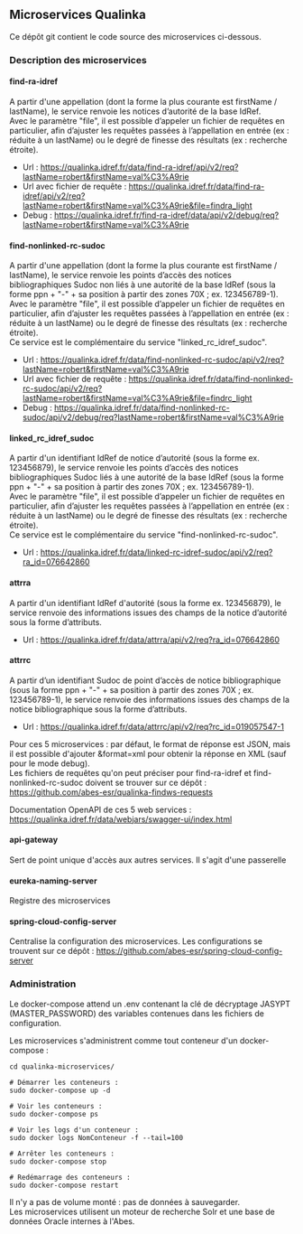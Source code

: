 ## Microservices Qualinka

Ce dépôt git contient le code source des microservices ci-dessous.

### Description des microservices

#### find-ra-idref 
A partir d'une appellation (dont la forme la plus courante est firstName / lastName), le service renvoie les notices d’autorité de la base IdRef.  
Avec le paramètre "file", il est possible d’appeler un fichier de requêtes en particulier, afin d’ajuster les requêtes passées à l’appellation en entrée (ex : réduite à un lastName) ou le degré de finesse des résultats (ex : recherche étroite).
  - Url : https://qualinka.idref.fr/data/find-ra-idref/api/v2/req?lastName=robert&firstName=val%C3%A9rie
  - Url avec fichier de requête : https://qualinka.idref.fr/data/find-ra-idref/api/v2/req?lastName=robert&firstName=val%C3%A9rie&file=findra_light
  - Debug : https://qualinka.idref.fr/find-ra-idref/data/api/v2/debug/req?lastName=robert&firstName=val%C3%A9rie

#### find-nonlinked-rc-sudoc 
A partir d'une appellation (dont la forme la plus courante est firstName / lastName), le service renvoie les points d’accès des notices bibliographiques Sudoc non liés à une autorité de la base IdRef (sous la forme ppn + "-" + sa position à partir des zones 70X ; ex. 123456789-1).  
Avec le paramètre "file", il est possible d’appeler un fichier de requêtes en particulier, afin d’ajuster les requêtes passées à l’appellation en entrée (ex : réduite à un lastName) ou le degré de finesse des résultats (ex : recherche étroite).  
Ce service est le complémentaire du service "linked_rc_idref_sudoc".
 - Url : https://qualinka.idref.fr/data/find-nonlinked-rc-sudoc/api/v2/req?lastName=robert&firstName=val%C3%A9rie
 - Url avec fichier de requête : https://qualinka.idref.fr/data/find-nonlinked-rc-sudoc/api/v2/req?lastName=robert&firstName=val%C3%A9rie&file=findrc_light
 - Debug : https://qualinka.idref.fr/data/find-nonlinked-rc-sudoc/api/v2/debug/req?lastName=robert&firstName=val%C3%A9rie

#### linked_rc_idref_sudoc 
A partir d'un identifiant IdRef de notice d’autorité (sous la forme ex. 123456879), le service renvoie les points d’accès des notices bibliographiques Sudoc liés à une autorité de la base IdRef (sous la forme ppn + "-" + sa position à partir des zones 70X ; ex. 123456789-1).  
Avec le paramètre "file", il est possible d’appeler un fichier de requêtes en particulier, afin d’ajuster les requêtes passées à l’appellation en entrée (ex : réduite à un lastName) ou le degré de finesse des résultats (ex : recherche étroite).  
Ce service est le complémentaire du service "find-nonlinked-rc-sudoc".
 - Url : https://qualinka.idref.fr/data/linked-rc-idref-sudoc/api/v2/req?ra_id=076642860

#### attrra
A partir d'un identifiant IdRef d'autorité (sous la forme ex. 123456879), le service renvoie des informations issues des champs de la notice d’autorité sous la forme d’attributs.
 - Url : https://qualinka.idref.fr/data/attrra/api/v2/req?ra_id=076642860 

#### attrrc 
A partir d’un identifiant Sudoc de point d’accès de notice bibliographique (sous la forme ppn + "-" + sa position à partir des zones 70X ; ex. 123456789-1), le service renvoie des informations issues des champs de la notice bibliographique sous la forme d’attributs.
 - Url : https://qualinka.idref.fr/data/attrrc/api/v2/req?rc_id=019057547-1

Pour ces 5 microservices : par défaut, le format de réponse est JSON, mais il est possible d'ajouter &format=xml pour obtenir la réponse en XML (sauf pour le mode debug).  
Les fichiers de requêtes qu'on peut préciser pour find-ra-idref et find-nonlinked-rc-sudoc doivent se trouver sur ce dépôt : https://github.com/abes-esr/qualinka-findws-requests

Documentation OpenAPI de ces 5 web services : https://qualinka.idref.fr/data/webjars/swagger-ui/index.html

#### api-gateway 
Sert de point unique d'accès aux autres services. Il s'agit d'une passerelle

#### eureka-naming-server 
Registre des microservices

#### spring-cloud-config-server 
Centralise la configuration des microservices. Les configurations se trouvent sur ce dépôt : https://github.com/abes-esr/spring-cloud-config-server

### Administration

Le docker-compose attend un .env contenant la clé de décryptage JASYPT (MASTER_PASSWORD) des variables contenues dans les fichiers de configuration.  

Les microservices s'administrent comme tout conteneur d'un docker-compose :  

```
cd qualinka-microservices/

# Démarrer les conteneurs : 
sudo docker-compose up -d

# Voir les conteneurs :
sudo docker-compose ps

# Voir les logs d'un conteneur : 
sudo docker logs NomConteneur -f --tail=100

# Arrêter les conteneurs : 
sudo docker-compose stop

# Redémarrage des conteneurs : 
sudo docker-compose restart
```

Il n'y a pas de volume monté : pas de données à sauvegarder.  
Les microservices utilisent un moteur de recherche Solr et une base de données Oracle internes à l'Abes.


